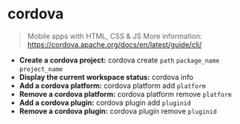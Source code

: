 # cordova
> Mobile apps with HTML, CSS & JS
> More information: <https://cordova.apache.org/docs/en/latest/guide/cli/>
- **Create a cordova project:**
cordova create `path` `package_name` `project_name`
- **Display the current workspace status:**
cordova info
- **Add a cordova platform:**
cordova platform add `platform`
- **Remove a cordova platform:**
cordova platform remove `platform`
- **Add a cordova plugin:**
cordova plugin add `pluginid`
- **Remove a cordova plugin:**
cordova plugin remove `pluginid`
